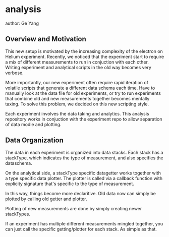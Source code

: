 analysis
========
author: Ge Yang

## Overview and Motivation
This new setup is motivated by the increasing complexity of the electron on Helium experiment. Recently, we noticed that the experiment start to require a mix of different measurements to run in conjuction with each other. Writing experiment and analytical scripts in the old way becomes very verbose. 

More importantly, our new experiment often require rapid iteration of volatile scripts that generate a different data schema each time. Have to manually look at the data file for old experiments, or try to run experiments that combine old and new measurements together becomes mentally taxing. To solve this problem, we decided on this new scripting style.

Each experiment involves the data taking and analytics. This analysis repository works in conjuction with the experiment repo to allow separation of data modle and plotting. 

## Data Organization
The data in each experiment is organized into data stacks. Each stack has a stackType, which indicates the type of measurement, and also specifies the dataschema. 

On the analytical side, a stackType specific datagetter works together with a type specific data plotter. The plotter is called via a callback function with explicity signature that's specific to the type of measurement.

In this way, things become more declaritive. Old data now can simply be plotted by calling old getter and plotter. 

Plotting of new measurements are done by simply creating newer stackTypes. 

If an experiment has multiple different measurements mingled together, you can just call the specific getting/plotter for each stack. As simple as that.
